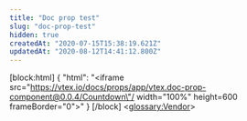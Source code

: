 ```yaml
---
title: "Doc prop test"
slug: "doc-prop-test"
hidden: true
createdAt: "2020-07-15T15:38:19.621Z"
updatedAt: "2020-08-12T14:41:12.800Z"
---
```

[block:html]
{
  "html": "<iframe src=\"https://vtex.io/docs/props/app/vtex.doc-prop-component@0.0.4/Countdown\"/ width=\"100%\" height=600 frameBorder=\"0\">"
}
[/block]
<<glossary:Vendor>>